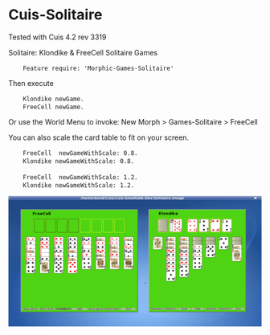 Cuis-Solitaire
==========
Tested with Cuis 4.2 rev 3319

Solitaire:  Klondike & FreeCell Solitaire Games

````Smalltalk
	Feature require: 'Morphic-Games-Solitaire'
````

Then execute

````Smalltalk
    Klondike newGame.
    FreeCell newGame.
````

Or use the World Menu to invoke:  New Morph > Games-Solitaire > FreeCell

You can also scale the card table to fit on your screen.
````Smalltalk
	FreeCell  newGameWithScale: 0.8.
	Klondike newGameWithScale: 0.8.

	FreeCell  newGameWithScale: 1.2.
	Klondike newGameWithScale: 1.2.
````

![Solitaire](Solitaire.png)
